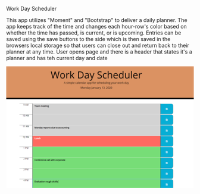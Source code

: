 Work Day Scheduler

This app utilizes "Moment" and "Bootstrap" to deliver a daily planner. The app keeps track of the time and changes each hour-row's color based on whether the time has passed, is current, or is upcoming. Entries can be saved using the save buttons to the side which is then saved in the browsers local storage so that users can close out and return back to their planner at any time.
User opens page and there is a header that states it's a planner and has teh current day and date

![Planner image](img/Planner.PNG)
